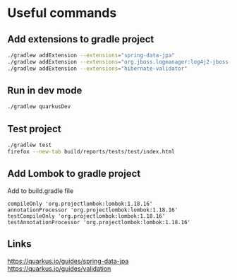 # Useful commands

## Add extensions to gradle project
```bash
./gradlew addExtension --extensions="spring-data-jpa"
./gradlew addExtension --extensions="org.jboss.logmanager:log4j2-jboss-logmanager,quarkus-logging-json"
./gradlew addExtension --extensions="hibernate-validator"
```

## Run in dev mode
```bash
./gradlew quarkusDev
```

## Test project
```bash
./gradlew test
firefox --new-tab build/reports/tests/test/index.html 
```

## Add Lombok to gradle project
Add to build.gradle file
```
compileOnly 'org.projectlombok:lombok:1.18.16'
annotationProcessor 'org.projectlombok:lombok:1.18.16'	
testCompileOnly 'org.projectlombok:lombok:1.18.16'
testAnnotationProcessor 'org.projectlombok:lombok:1.18.16'
```

## Links
https://quarkus.io/guides/spring-data-jpa
https://quarkus.io/guides/validation
